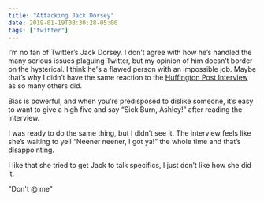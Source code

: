 ```yaml
---
title: "Attacking Jack Dorsey"
date: 2019-01-19T08:30:28-05:00
tags: ["twitter"]
---
```

I’m no fan of Twitter’s Jack Dorsey. I don’t agree with how he’s handled the many serious issues plaguing Twitter, but my opinion of him doesn’t border on the hysterical. I think he's a flawed person with an impossible job. Maybe that’s why I didn’t have the same reaction to the [Huffington Post Interview](https://www.huffingtonpost.com/entry/jack-dorsey-twitter-interview_us_5c3e2601e4b01c93e00e2a00) as so many others did.

Bias is powerful, and when you’re predisposed to dislike someone, it’s easy to want to give a high five and say “Sick Burn, Ashley!” after reading the interview.

I was ready to do the same thing, but I didn’t see it. The interview feels like she’s waiting to yell “Neener neener, I got ya!” the whole time and that’s disappointing.

I like that she tried to get Jack to talk specifics, I just don’t like how she did it.

"Don't @ me"
